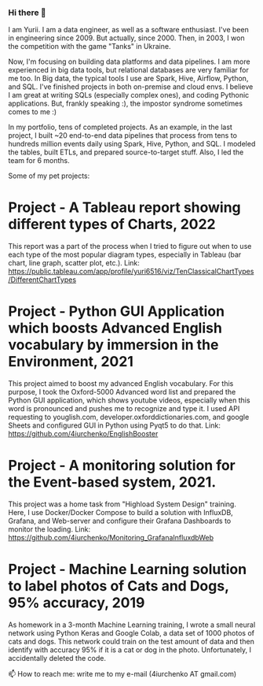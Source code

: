### Hi there 👋

I am Yurii. I am a data engineer, as well as a software enthusiast.
I've been in engineering since 2009. But actually, since 2000. Then, in 2003, I won the competition with the game "Tanks" in Ukraine. 

Now, I'm focusing on building data platforms and data pipelines.
I am more experienced in big data tools, but relational databases are very familiar for me too. In Big data, the typical tools I use are Spark, Hive, Airflow, Python, and SQL. I've finished projects in both on-premise and cloud envs. I believe I am great at writing SQLs (especially complex ones), and coding Pythonic applications. But, frankly speaking :), the impostor syndrome sometimes comes to me :)

In my portfolio, tens of completed projects. As an example, in the last project, I built ~20 end-to-end data pipelines that process from tens to hundreds million events daily using Spark, Hive, Python, and SQL. I modeled the tables, built ETLs, and prepared source-to-target stuff. Also, I led the team for 6 months.

Some of my pet projects:

# Project - A Tableau report showing different types of Charts, 2022
This report was a part of the process when I tried to figure out when to use each type of the most popular diagram types, especially in Tableau (bar chart, line graph, scatter plot, etc.). Link: https://public.tableau.com/app/profile/yuri6516/viz/TenClassicalChartTypes/DifferentChartTypes


# Project - Python GUI Application which boosts Advanced English vocabulary by immersion in the Environment, 2021
This project aimed to boost my advanced English vocabulary. For this purpose, I took the Oxford-5000 Advanced word list and prepared the Python GUI application, which shows youtube videos, especially when this word is pronounced and pushes me to recognize and type it. I used API requesting to youglish.com, developer.oxforddictionaries.com, and google Sheets and configured GUI in Python using Pyqt5 to do that.
Link: https://github.com/4iurchenko/EnglishBooster

# Project - A monitoring solution for the Event-based system, 2021.
This project was a home task from "Highload System Design" training. Here, I use Docker/Docker Compose to build a solution with InfluxDB, Grafana, and Web-server and configure their Grafana Dashboards to monitor the loading. 
Link: https://github.com/4iurchenko/Monitoring_GrafanaInfluxdbWeb

# Project - Machine Learning solution to label photos of Cats and Dogs, 95% accuracy, 2019
As homework in a 3-month Machine Learning training, I wrote a small neural network using Python Keras and Google Colab, a data set of 1000 photos of cats and dogs. This network could train on the test amount of data and then identify with accuracy 95% if it is a cat or dog in the photo. Unfortunately, I accidentally deleted the code.


📫 How to reach me: write me to my e-mail (4iurchenko AT gmail.com)

